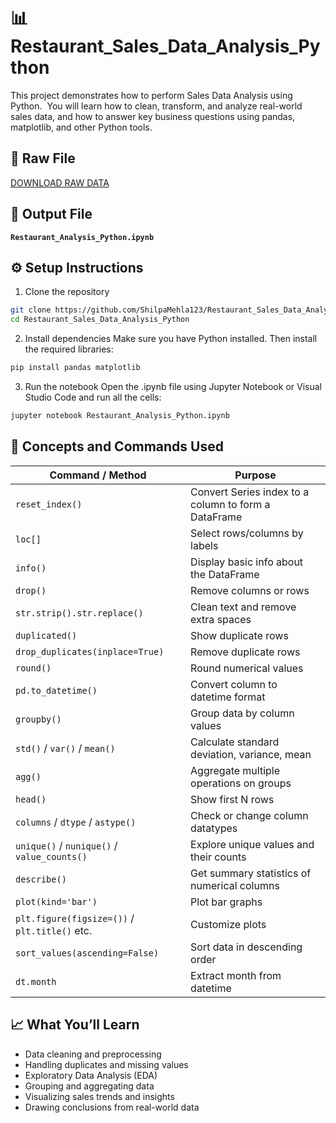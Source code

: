 # 📊 Restaurant_Sales_Data_Analysis_Python
This project demonstrates how to perform Sales Data Analysis using Python. 
You will learn how to clean, transform, and analyze real-world sales data, and how to answer key business questions using pandas, matplotlib, and other Python tools.

## 📁 Raw File
[DOWNLOAD RAW DATA](https://www.kaggle.com/datasets/rohitgrewal/restaurant-sales-data/data)
## 📁 Output File
**`Restaurant_Analysis_Python.ipynb`**  
## ⚙️ Setup Instructions
1. Clone the repository
  ```bash
  git clone https://github.com/ShilpaMehla123/Restaurant_Sales_Data_Analysis_Python.git
  cd Restaurant_Sales_Data_Analysis_Python
  ```
2. Install dependencies
Make sure you have Python installed. Then install the required libraries:
 ```bash
 pip install pandas matplotlib
 ```
3. Run the notebook
Open the .ipynb file using Jupyter Notebook or Visual Studio Code and run all the cells:

 ```bash
 jupyter notebook Restaurant_Analysis_Python.ipynb
 ```
## 🧠 Concepts and Commands Used

| Command / Method                              | Purpose                                              |
| --------------------------------------------- | ---------------------------------------------------- |
| `reset_index()`                               | Convert Series index to a column to form a DataFrame |
| `loc[]`                                       | Select rows/columns by labels                        |
| `info()`                                      | Display basic info about the DataFrame               |
| `drop()`                                      | Remove columns or rows                               |
| `str.strip().str.replace()`                   | Clean text and remove extra spaces                   |
| `duplicated()`                                | Show duplicate rows                                  |
| `drop_duplicates(inplace=True)`               | Remove duplicate rows                                |
| `round()`                                     | Round numerical values                               |
| `pd.to_datetime()`                            | Convert column to datetime format                    |
| `groupby()`                                   | Group data by column values                          |
| `std()` / `var()` / `mean()`                  | Calculate standard deviation, variance, mean         |
| `agg()`                                       | Aggregate multiple operations on groups              |
| `head()`                                      | Show first N rows                                    |
| `columns` / `dtype` / `astype()`              | Check or change column datatypes                     |
| `unique()` / `nunique()` / `value_counts()`   | Explore unique values and their counts               |
| `describe()`                                  | Get summary statistics of numerical columns          |
| `plot(kind='bar')`                            | Plot bar graphs                                      |
| `plt.figure(figsize=())` / `plt.title()` etc. | Customize plots                                      |
| `sort_values(ascending=False)`                | Sort data in descending order                        |
| `dt.month`                                    | Extract month from datetime                          |


## 📈 What You’ll Learn
-	Data cleaning and preprocessing
-	Handling duplicates and missing values
- Exploratory Data Analysis (EDA)
- Grouping and aggregating data
- Visualizing sales trends and insights
- Drawing conclusions from real-world data
